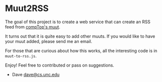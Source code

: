 # Muut2RSS

The goal of this project is to create a web service that can create an RSS feed
from [compTop's muut](https://muut.com/comptop#!/).

It turns out that it is quite easy to add other muuts.  If you would like to
have your muut added, please send me an email.

For those that are curious about how this works, all the interesting code is
in `muut-to-rss.js`.

Enjoy! Feel free to contributed or pass on suggestions.

- Dave <dave@cs.unc.edu>
